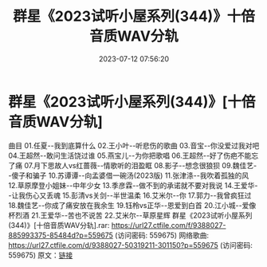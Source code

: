 ﻿---
title: 群星《2023试听小屋系列(344)》十倍音质WAV分轨
date: 2023-07-12 07:56:20
categories: WAV车载音乐、镜像
tags: 华语中文
---
# 群星《2023试听小屋系列(344)》[十倍音质WAV分轨]

曲目
01.任夏--我到底算什么
02.王小叶--听悲伤的歌曲
03.音宝--你没爱过我对吧
04.王超然--敢问生活饶过谁
05.燕宝儿--为你把歌唱
06.王超然--好了伤疤不能忘了痛
07.月下思故人vs红蔷薇--情歌听的泪盈眶
08.影子--想念很狼狈
09.魏佳艺--傻子和骗子
10.苏谭谭--向孟婆借一碗汤(2023版)
11.张津涤--我吹着孤独的风
12.草原摩登小姐妹--中年少女
13.季彦霖--做不到的承诺就不要对我说
14.王爱华--让我伤心又丢魂
15.彭清vs关剑--半世温柔
16.艾米尔--你
17.郭力--我曾疯狂过
18.魏佳艺--你成了痛安放在我余生
19.钰柃vs正华--恩爱到白首
20.江小城--爱像杯烈酒
21.王爱华--苦也不说苦
22.艾米尔--草原星辉
群星《2023试听小屋系列(344)》[十倍音质WAV分轨].rar: https://url27.ctfile.com/f/9388027-885993375-85484d?p=559675
(访问密码: 559675)
网络歌曲: https://url27.ctfile.com/d/9388027-50319211-301150?p=559675
(访问密码: 559675)
原文：[链接](https://blog.sina.com.cn/s/blog_1647c7e76010312nt.html)